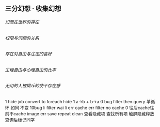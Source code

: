## 三分幻想 · 收集幻想

###### 幻想在世界的存在
###### 权限与词频的关系
###### 存在对自由与注定的喜好
###### 生理自由与心理自由的比率
###### 无用的人被排斥的使不存在感

1 hide job convert to foreach hide
1 a->b  +  b->a
0 bug filter then query         单循环      如同 不变
10bug li filter wai li err       cache err      filter no cache         0  往后cache往前不cache
  image err save repeat
  clean
  查看隐藏项
  查找所有项
  触屏隐藏释放
  查询后标记同字

